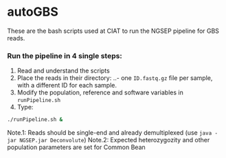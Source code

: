 # autoGBS
These are the bash scripts used at CIAT to run the NGSEP pipeline for GBS reads.

### Run the pipeline in 4 single steps:
1. Read and understand the scripts
2. Place the reads in their directory:
..- one `ID.fastq.gz` file per sample, with a different ID for each sample.
3. Modify the population, reference and software variables in `runPipeline.sh`
4. Type:
``` bash
./runPipeline.sh &
```

Note.1: Reads should be single-end and already demultiplexed (use `java -jar NGSEP.jar Deconvolute`)
Note.2: Expected heterozygozity and other population parameters are set for Common Bean
